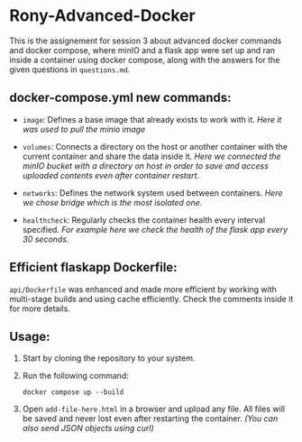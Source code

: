 
# Rony-Advanced-Docker

This is the assignement for session 3 about advanced docker commands and docker compose, where minIO and a flask app were set up and ran inside a container using docker compose, along with the answers for the given questions in `questions.md`.

## docker-compose.yml new commands:

- `image`: Defines a base image that already exists to work with it. *Here it was used to pull the minio image*

- `volumes`: Connects a directory on the host or another container with the current container and share the data inside it. *Here we connected the minIO bucket with a directory on host in order to save and access uploaded contents even after container restart*.

- `networks`: Defines the network system used between containers. *Here we chose bridge which is the most isolated one*.

- `healthcheck`: Regularly checks the container health every interval specified. *For example here we check the health of the flask app every 30 seconds*.
  
## Efficient flaskapp Dockerfile:

`api/Dockerfile` was enhanced and made more efficient by working with multi-stage builds and using cache efficiently. Check the comments inside it for more details.

## Usage:
1. Start by cloning the repository to your system.

2. Run the following command:
    ```terminal
    docker compose up --build
    ```

3. Open `add-file-here.html` in a browser and upload any file. All files will be saved and never lost even after restarting the container. *(You can also send JSON objects using curl)*
